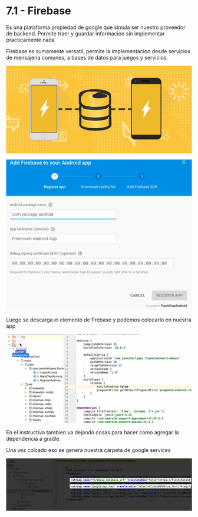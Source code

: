 # 7.1 - Firebase

Es una plataforma propiedad de google que simula ser nuestro proveedor de backend. Permite traer y guardar informacion sin implementar practicamente nada

Firebase es sumamente versatil, permite la implementacion desde servicios de mensajeria comunes, a bases de datos para juegos y servicios.

![](../../.gitbook/assets/imagen%20%28847%29.png)

![](../../.gitbook/assets/imagen%20%28890%29.png)

Luego se descarga el elemento de firebase y podemos colocarlo en nuestra app

![](../../.gitbook/assets/imagen%20%28855%29.png)

En el instructivo tambien va dejando cosas para hacer como agregar la dependencia a gradle.

Una vez colcado eso se genera nuestra carpeta de google services

![](../../.gitbook/assets/imagen%20%28833%29.png)



